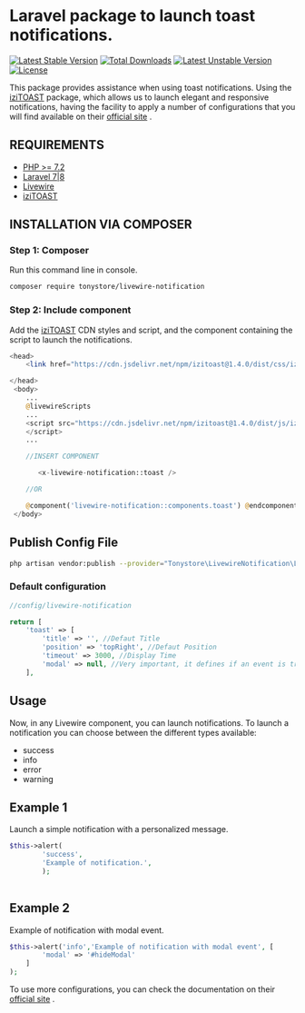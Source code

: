 # Laravel package to launch toast notifications.

[![Latest Stable Version](http://poser.pugx.org/tonystore/livewire-notification/v)](https://packagist.org/packages/tonystore/livewire-notification) [![Total Downloads](http://poser.pugx.org/tonystore/livewire-notification/downloads)](https://packagist.org/packages/tonystore/livewire-notification) [![Latest Unstable Version](http://poser.pugx.org/tonystore/livewire-notification/v/unstable)](https://packagist.org/packages/tonystore/livewire-notification) [![License](http://poser.pugx.org/tonystore/livewire-notification/license)](https://packagist.org/packages/tonystore/livewire-notification)

This package provides assistance when using toast notifications. Using the [iziTOAST](https://izitoast.marcelodolza.com/) package, which allows us to launch elegant and responsive notifications, having the facility to apply a number of configurations that you will find available on their [official site](https://izitoast.marcelodolza.com/) .

## REQUIREMENTS

- [PHP >= 7.2](http://php.net/)
- [Laravel 7|8](https://laravel.com/)
- [Livewire](https://laravel-livewire.com/)
- [iziTOAST](https://izitoast.marcelodolza.com/)

## INSTALLATION VIA COMPOSER

### Step 1: Composer

Run this command line in console.

```sh
composer require tonystore/livewire-notification
```
### Step 2: Include component

Add the [iziTOAST](https://izitoast.marcelodolza.com/) CDN styles and script, and the component containing the script to launch the notifications.

```php
<head>
    <link href="https://cdn.jsdelivr.net/npm/izitoast@1.4.0/dist/css/iziToast.min.css" rel="stylesheet" type="text/css" />

</head>
 <body> 
    ...
    @livewireScripts
    ...
    <script src="https://cdn.jsdelivr.net/npm/izitoast@1.4.0/dist/js/iziToast.min.js">
    </script>
    ...

    //INSERT COMPONENT

       <x-livewire-notification::toast />

    //OR

    @component('livewire-notification::components.toast') @endcomponent
 </body> 
```

## Publish Config File

```sh
php artisan vendor:publish --provider="Tonystore\LivewireNotification\LivewireNotificationProvider" --tag="config"
```

### Default configuration

```php
//config/livewire-notification

return [
    'toast' => [
        'title' => '', //Defaut Title
        'position' => 'topRight', //Defaut Position
        'timeout' => 3000, //Display Time
        'modal' => null, //Very important, it defines if an event is triggered to close a Bootstrap modal.
    ],

```

## Usage

Now, in any Livewire component, you can launch notifications. To launch a notification you can choose between the different types available:
- success
- info
- error
- warning


## Example 1
Launch a simple notification with a personalized message.

```php
$this->alert(
        'success',
        'Example of notification.',
        );
        
```

## Example 2

Example of notification with modal event.

```php
$this->alert('info','Example of notification with modal event', [
        'modal' => '#hideModal'
    ]
);

```


To use more configurations, you can check the documentation on their [official site](https://izitoast.marcelodolza.com/) .
